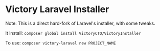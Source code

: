 # Victory Laravel Installer

Note: This is a direct hard-fork of Laravel's installer, with some tweaks.

It install: `composer global install VictoryCTO/VictoryInstaller`

To use: `composer victory-laravel new PROJECT_NAME`
